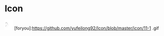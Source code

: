 # Icon
![image](https://github.com/yufeilong92/Icon/blob/master/icon/1.png)
[foryou]:https://github.com/yufeilong92/Icon/blob/master/icon/11-1
.gif
